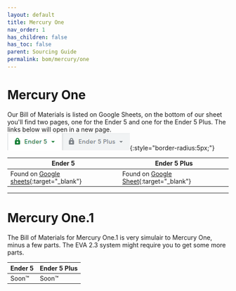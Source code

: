 ```yaml
---
layout: default
title: Mercury One
nav_order: 1
has_children: false
has_toc: false
parent: Sourcing Guide
permalink: bom/mercury/one
---
```


# Mercury One
Our Bill of Materials is listed on Google Sheets, on the bottom of our sheet you'll find two pages, one for the Ender 5 and one for the Ender 5 Plus. The links below will open in a new page.
![BoM Tabs](../../assets/img/misc/bom_tabs.png){:style="border-radius:5px;"}


| Ender 5 | Ender 5 Plus |
| --- | --- |
|Found on [Google sheets](https://docs.google.com/spreadsheets/d/1-owhvEEEitNS3nqPdwWX19QAZFfZ2GJsmCBY8H9HYg8/edit#gid=192573782){:target="_blank"} | Found on [Google Sheet](https://docs.google.com/spreadsheets/d/1-owhvEEEitNS3nqPdwWX19QAZFfZ2GJsmCBY8H9HYg8/edit#gid=1086223461){:target="_blank"}|

* * *
# Mercury One.1
The Bill of Materials for Mercury One.1 is very simulair to Mercury One, minus a few parts. The EVA 2.3 system might require you to get some more parts.

| Ender 5 | Ender 5 Plus |
| --- | --- |
| Soon™ | Soon™ |